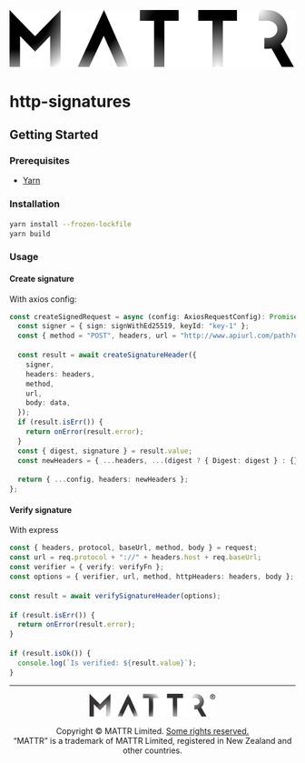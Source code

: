 ![Mattr logo](./docs/assets/mattr-black.svg)

# http-signatures

## Getting Started

### Prerequisites

- [Yarn](https://yarnpkg.com)

### Installation

```bash
yarn install --frozen-lockfile
yarn build
```

### Usage

#### Create signature

With axios config:

```typescript
const createSignedRequest = async (config: AxiosRequestConfig): Promise<AxiosRequestConfig> => {
  const signer = { sign: signWithEd25519, keyId: "key-1" };
  const { method = "POST", headers, url = "http://www.apiurl.com/path?query=1", data } = config;

  const result = await createSignatureHeader({
    signer,
    headers: headers,
    method,
    url,
    body: data,
  });
  if (result.isErr()) {
    return onError(result.error);
  }
  const { digest, signature } = result.value;
  const newHeaders = { ...headers, ...(digest ? { Digest: digest } : {}), Signature: signature };

  return { ...config, headers: newHeaders };
};
```

#### Verify signature

With express

```typescript
const { headers, protocol, baseUrl, method, body } = request;
const url = req.protocol + "://" + headers.host + req.baseUrl;
const verifier = { verify: verifyFn };
const options = { verifier, url, method, httpHeaders: headers, body };

const result = await verifySignatureHeader(options);

if (result.isErr()) {
  return onError(result.error);
}

if (result.isOk()) {
  console.log(`Is verified: ${result.value}`);
}
```

---

<p align="center"><a href="https://mattr.global" target="_blank"><img height="40px" src ="./docs/assets/mattr-logo-tm.svg"></a></p><p align="center">Copyright © MATTR Limited. <a href="./LICENSE">Some rights reserved.</a><br/>“MATTR” is a trademark of MATTR Limited, registered in New Zealand and other countries.</p>
